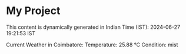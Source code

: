 # My Project

This content is dynamically generated in Indian Time (IST): 2024-06-27 19:21:53 IST


Current Weather in Coimbatore:
Temperature: 25.88 °C
Condition: mist
